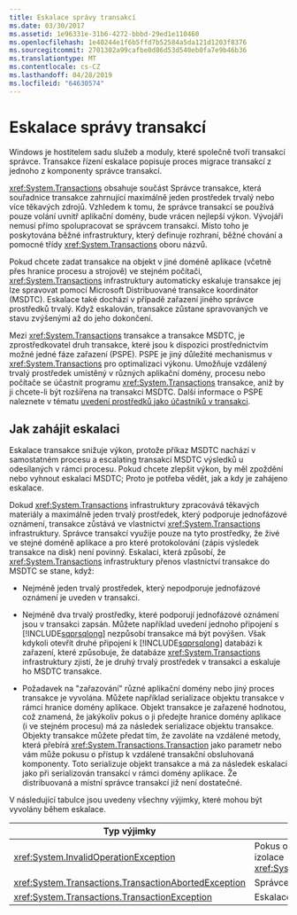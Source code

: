 ```yaml
---
title: Eskalace správy transakcí
ms.date: 03/30/2017
ms.assetid: 1e96331e-31b6-4272-bbbd-29ed1e110460
ms.openlocfilehash: 1e40244e1f6b5ffd7b52584a5da121d1203f8376
ms.sourcegitcommit: 2701302a99cafbe0d86d53d540eb0fa7e9b46b36
ms.translationtype: MT
ms.contentlocale: cs-CZ
ms.lasthandoff: 04/28/2019
ms.locfileid: "64630574"
---
```

# <a name="transaction-management-escalation"></a>Eskalace správy transakcí
Windows je hostitelem sadu služeb a moduly, které společně tvoří transakcí správce. Transakce řízení eskalace popisuje proces migrace transakcí z jednoho z komponenty správce transakcí.  
  
 <xref:System.Transactions> obsahuje součást Správce transakce, která souřadnice transakce zahrnující maximálně jeden prostředek trvalý nebo více těkavých zdrojů. Vzhledem k tomu, že správce transakcí se používá pouze volání uvnitř aplikační domény, bude vrácen nejlepší výkon. Vývojáři nemusí přímo spolupracovat se správcem transakcí. Místo toho je poskytována běžné infrastruktury, který definuje rozhraní, běžné chování a pomocné třídy <xref:System.Transactions> oboru názvů.  
  
 Pokud chcete zadat transakce na objekt v jiné doméně aplikace (včetně přes hranice procesu a strojově) ve stejném počítači, <xref:System.Transactions> infrastruktury automaticky eskaluje transakce jej lze spravovat pomocí Microsoft Distribuované transakce koordinátor (MSDTC). Eskalace také dochází v případě zařazení jiného správce prostředků trvalý. Když eskalován, transakce zůstane spravovaných ve stavu zvýšenými až do jeho dokončení.  
  
 Mezi <xref:System.Transactions> transakce a transakce MSDTC, je zprostředkovatel druh transakce, které jsou k dispozici prostřednictvím možné jedné fáze zařazení (PSPE). PSPE je jiný důležité mechanismus v <xref:System.Transactions> pro optimalizaci výkonu. Umožňuje vzdálený trvalý prostředek umístěný v různých aplikační domény, procesu nebo počítače se účastnit programu <xref:System.Transactions> transakce, aniž by ji chcete-li být rozšířena na transakci MSDTC. Další informace o PSPE naleznete v tématu [uvedení prostředků jako účastníků v transakci](../../../../docs/framework/data/transactions/enlisting-resources-as-participants-in-a-transaction.md).  
  
## <a name="how-escalation-is-initiated"></a>Jak zahájit eskalaci  
 Eskalace transakce snižuje výkon, protože příkaz MSDTC nachází v samostatném procesu a escalating transakcí MSDTC výsledků u odesílaných v rámci procesu. Pokud chcete zlepšit výkon, by měl zpoždění nebo vyhnout eskalaci MSDTC; Proto je potřeba vědět, jak a kdy je zahájeno eskalace.  
  
 Dokud <xref:System.Transactions> infrastruktury zpracovává těkavých materiály a maximálně jeden trvalý prostředek, který podporuje jednofázové oznámení, transakce zůstává ve vlastnictví <xref:System.Transactions> infrastruktury. Správce transakcí využije pouze na tyto prostředky, že živé ve stejné doméně aplikace a pro které protokolování (zápis výsledek transakce na disk) není povinný. Eskalaci, která způsobí, že <xref:System.Transactions> infrastruktury přenos vlastnictví transakce do MSDTC se stane, když:  
  
- Nejméně jeden trvalý prostředek, který nepodporuje jednofázové oznámení je uveden v transakci.  
  
- Nejméně dva trvalý prostředky, které podporují jednofázové oznámení jsou v transakci zapsán. Můžete například uvedení jednoho připojení s [!INCLUDE[sqprsqlong](../../../../includes/sqprsqlong-md.md)] nezpůsobí transakce má být povýšen. Však kdykoli otevřít druhé připojení k [!INCLUDE[sqprsqlong](../../../../includes/sqprsqlong-md.md)] databázi k zařazení, které způsobuje, že databáze <xref:System.Transactions> infrastruktury zjistí, že je druhý trvalý prostředek v transakci a eskaluje ho MSDTC transakce.  
  
- Požadavek na "zařazování" různé aplikační domény nebo jiný proces transakce je vyvolána. Můžete například serializace objektu transakce v rámci hranice domény aplikace. Objekt transakce je zařazené hodnotou, což znamená, že jakýkoliv pokus o ji předejte hranice domény aplikace (i ve stejném procesu) má za následek serializace objektu transakce. Objekty transakce můžete předat tím, že zavoláte na vzdálené metody, která přebírá <xref:System.Transactions.Transaction> jako parametr nebo vám může pokusu o přístup k vzdálené transakční obsluhovaná komponenty. Toto serializuje objekt transakce a má za následek eskalaci jako při serializován transakcí v rámci domény aplikace. Že distribuovaná a místní správce transakcí již není dostatečné.  
  
 V následující tabulce jsou uvedeny všechny výjimky, které mohou být vyvolány během eskalace.  
  
|Typ výjimky|Podmínka|  
|--------------------|---------------|  
|<xref:System.InvalidOperationException>|Pokus o eskalovat transakce se rovná úroveň izolace <xref:System.Transactions.IsolationLevel.Snapshot>.|  
|<xref:System.Transactions.TransactionAbortedException>|Správce transakcí je nefunkční.|  
|<xref:System.Transactions.TransactionException>|Eskalace nezdaří a aplikace je přerušeno.|
